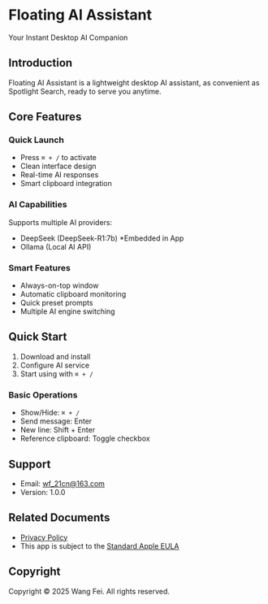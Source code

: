 # Floating AI Assistant
Your Instant Desktop AI Companion

## Introduction
Floating AI Assistant is a lightweight desktop AI assistant,
as convenient as Spotlight Search, ready to serve you anytime.

## Core Features

### Quick Launch
- Press `⌘ + /` to activate
- Clean interface design
- Real-time AI responses
- Smart clipboard integration

### AI Capabilities
Supports multiple AI providers:
- DeepSeek (DeepSeek-R1:7b) *Embedded in App
- Ollama (Local AI API)

### Smart Features
- Always-on-top window
- Automatic clipboard monitoring
- Quick preset prompts
- Multiple AI engine switching

## Quick Start
1. Download and install
2. Configure AI service
3. Start using with `⌘ + /`

### Basic Operations
- Show/Hide: `⌘ + /`
- Send message: Enter
- New line: Shift + Enter
- Reference clipboard: Toggle checkbox

## Support
- Email: wf_21cn@163.com
- Version: 1.0.0

## Related Documents
- [Privacy Policy](PrivacyPolicy.md)
- This app is subject to the [Standard Apple EULA](https://www.apple.com/legal/internet-services/itunes/dev/stdeula/)

## Copyright
Copyright © 2025 Wang Fei. All rights reserved. 
